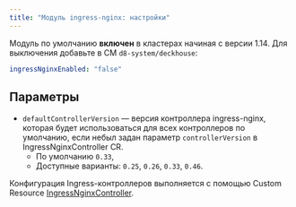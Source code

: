 ```yaml
---
title: "Модуль ingress-nginx: настройки"
---
```


Модуль по умолчанию **включен** в кластерах начиная с версии 1.14. Для выключения добавьте в CM `d8-system/deckhouse`:
```yaml
ingressNginxEnabled: "false"
```

## Параметры

* `defaultControllerVersion` — версия контроллера ingress-nginx, которая будет использоваться для всех контроллеров по умолчанию, если небыл задан параметр `controllerVersion` в IngressNginxController CR.
    * По умолчанию `0.33`,
    * Доступные варианты: `0.25`, `0.26`, `0.33`, `0.46`.


Конфигурация Ingress-контроллеров выполняется с помощью Custom Resource [IngressNginxController](cr.html#ingressnginxcontroller).
